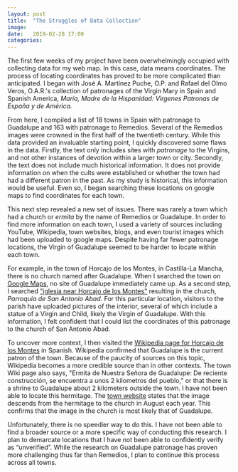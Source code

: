 ```yaml
---
layout: post
title:  "The Struggles of Data Collection"
image:
date:   2019-02-28 17:00
categories:
---
```

The first few weeks of my project have been overwhelmingly occupied with collecting data for my web map. In this case, data means coordinates. The process of locating coordinates has proved to be more complicated than anticipated. I began with José A. Martínez Puche, O.P. and Rafael del Olmo Veros, O.A.R.'s collection of patronages of the Virgin Mary in Spain and Spanish America, *María, Madre de la Hispanidad: Virgenes Patronas de España y de América.*

From here, I compiled a list of 18 towns in Spain with patronage to Guadalupe and 163 with patronage to Remedios. Several of the Remedios images were crowned in the first half of the twentieth century. While this data provided an invaluable starting point, I quickly discovered some flaws in the data. Firstly, the text only includes sites with *patronage* to the Virgins, and not other instances of devotion within a larger town or city. Secondly, the text does not include much historical information. It does not provide information on when the cults were established or whether the town had had a different patron in the past. As my study is historical, this information would be useful. Even so, I began searching these locations on google maps to find coordinates for each town.

This next step revealed a new set of issues. There was rarely a town which had a church or *ermita* by the name of Remedios or Guadalupe. In order to find more information on each town, I used a variety of sources including YouTube, Wikipedia, town websites, blogs, and even tourist images which had been uploaded to google maps. Despite having far fewer patronage locations, the Virgin of Guadalupe seemed to be harder to locate within each town.

For example, in the town of Horcajo de los Montes, in Castilla-La Mancha, there is no church named after Guadalupe. When I searched the town on [Google Maps](https://www.google.com/maps/place/13110+Horcajo+de+los+Montes,+Ciudad+Real,+Spain/@39.3273102,-4.6553553,1726m/data=!3m2!1e3!4b1!4m5!3m4!1s0xd6ae6a3ef051e17:0x7b3409d8d2353e31!8m2!3d39.3278354!4d-4.6489096), no site of Guadalupe immediately came up. As a second step, I searched ["iglesia near Horcajo de los Montes"](https://www.google.com/maps/place/Parroquia+de+San+Antonio+Abad/@39.3253219,-4.6519072,863m/data=!3m2!1e3!4b1!4m5!3m4!1s0xd6ae6a6a3c7f4e5:0xf63c25ef099db8ff!8m2!3d39.3253178!4d-4.6497185) resulting in the church, *Parroquia de San Antonio Abad.* For this particular location, visitors to the parish have uploaded pictures of the interior, several of which include a statue of a Virgin and Child, likely the Virgin of Guadalupe. With this information, I felt confident that I could list the coordinates of this patronage to the church of San Antonio Abad.

To uncover more context, I then visited the [Wikipedia page for Horcajo de los Montes](https://es.wikipedia.org/wiki/Horcajo_de_los_Montes) in Spanish. Wikipedia confirmed that Guadalupe is the current patron of the town. Because of the paucity of sources on this topic, Wikipedia becomes a more credible source than in other contexts. The town Wiki page also says, "Ermita de Nuestra Señora de Guadalupe: De reciente construcción, se encuentra a unos 2 kilometros del pueblo," or that there is a shrine to Guadalupe about 2 kilometers outside the town. I have not been able to locate this hermitage. The [town website](http://www.aytohorcajodelosmontes.es/turismo/fechas-de-interes/) states that the image descends from the hermitage to the church in August each year. This confirms that the image in the church is most likely that of Guadalupe.

Unfortunately, there is no speedier way to do this. I have not been able to find a broader source or a more specific way of conducting this research. I plan to demarcate locations that I have not been able to confidently verify as “unverified”. While the research on Guadalupe patronage has proven more challenging thus far than Remedios, I plan to continue this process across all towns.
